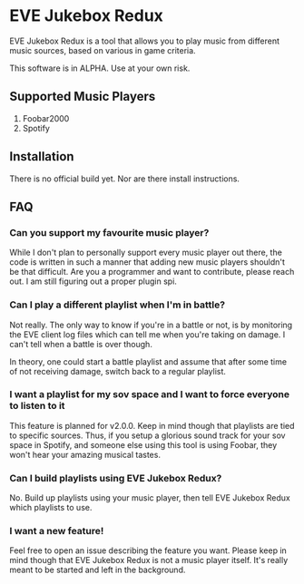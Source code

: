# EVE Jukebox Redux

EVE Jukebox Redux is a tool that allows you to play music from different music sources, based on various in game criteria.

This software is in ALPHA. Use at your own risk.

## Supported Music Players

1. Foobar2000
2. Spotify

## Installation

There is no official build yet. Nor are there install instructions.

## FAQ

### Can you support my favourite music player?

While I don't plan to personally support every music player out there, the code is written in such a manner that adding new music players shouldn't be that difficult. Are you a programmer and want to contribute, please reach out. I am still figuring out a proper plugin spi.

### Can I play a different playlist when I'm in battle?

Not really. The only way to know if you're in a battle or not, is by monitoring the EVE client log files which can tell me when you're taking on damage. I can't tell when a battle is over though.

In theory, one could start a battle playlist and assume that after some time of not receiving damage, switch back to a regular playlist.

### I want a playlist for my sov space and I want to force everyone to listen to it

This feature is planned for v2.0.0. Keep in mind though that playlists are tied to specific sources. Thus, if you setup a glorious sound track for your sov space in Spotify, and someone else using this tool is using Foobar, they won't hear your amazing musical tastes.

### Can I build playlists using EVE Jukebox Redux?

No. Build up playlists using your music player, then tell EVE Jukebox Redux which playlists to use.

### I want a new feature!

Feel free to open an issue describing the feature you want. Please keep in mind though that EVE Jukebox Redux is not a music player itself. It's really meant to be started and left in the background. 

